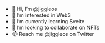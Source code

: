 - 👋 Hi, I’m @jiggleos
- 👀 I’m interested in Web3
- 🌱 I’m currently learning Svelte
- 💞️ I’m looking to collaborate on NFTs
- 📫 Reach me @jiggleos on Twitter

<!---
jiggleos/jiggleos is a ✨ special ✨ repository because its `README.md` (this file) appears on your GitHub profile.
You can click the Preview link to take a look at your changes.
--->

